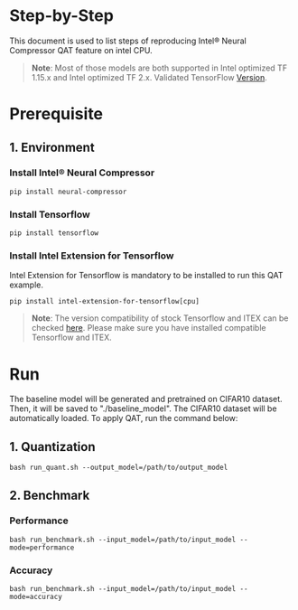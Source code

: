 Step-by-Step
============

This document is used to list steps of reproducing Intel® Neural Compressor QAT feature on intel CPU.

> **Note**: 
> Most of those models are both supported in Intel optimized TF 1.15.x and Intel optimized TF 2.x. Validated TensorFlow [Version](/docs/source/installation_guide.md#validated-software-environment).

# Prerequisite

## 1. Environment

### Install Intel® Neural Compressor
```shell
pip install neural-compressor
```

### Install Tensorflow
```shell
pip install tensorflow
```

### Install Intel Extension for Tensorflow
Intel Extension for Tensorflow is mandatory to be installed to run this QAT example.
```shell
pip install intel-extension-for-tensorflow[cpu]
```
> **Note**: 
> The version compatibility of stock Tensorflow and ITEX can be checked [here](https://github.com/intel/intel-extension-for-tensorflow#compatibility-table). Please make sure you have installed compatible Tensorflow and ITEX.

# Run

The baseline model will be generated and pretrained on CIFAR10 dataset. Then, it will be saved to "./baseline_model". The CIFAR10 dataset will be automatically loaded.
To apply QAT, run the command below:

## 1. Quantization
```shell
bash run_quant.sh --output_model=/path/to/output_model
```

## 2. Benchmark

### Performance
```shell
bash run_benchmark.sh --input_model=/path/to/input_model --mode=performance
```
### Accuracy
```shell
bash run_benchmark.sh --input_model=/path/to/input_model --mode=accuracy
```